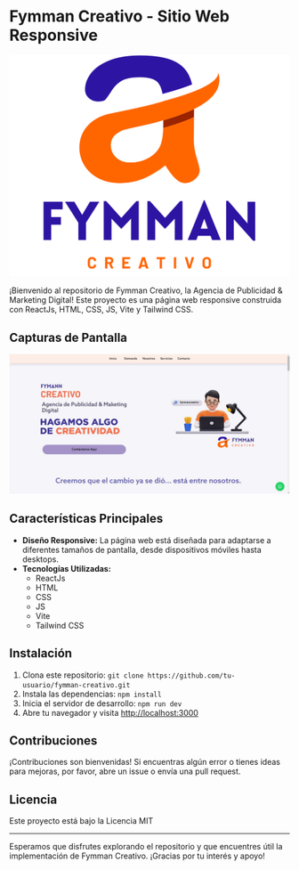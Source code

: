 # Fymman Creativo - Sitio Web Responsive

![Fymman Creativo](public/img/LOGO_FYMMAN.svg)

¡Bienvenido al repositorio de Fymman Creativo, la Agencia de Publicidad & Marketing Digital! Este proyecto es una página web responsive construida con ReactJs, HTML, CSS, JS, Vite y Tailwind CSS.

## Capturas de Pantalla

![Captura de Pantalla 1](public/img/Capturas/Captura-1.jpeg)

## Características Principales

- **Diseño Responsive:** La página web está diseñada para adaptarse a diferentes tamaños de pantalla, desde dispositivos móviles hasta desktops.
- **Tecnologías Utilizadas:**
  - ReactJs
  - HTML
  - CSS
  - JS
  - Vite
  - Tailwind CSS

## Instalación

1. Clona este repositorio: `git clone https://github.com/tu-usuario/fymman-creativo.git`
2. Instala las dependencias: `npm install`
3. Inicia el servidor de desarrollo: `npm run dev`
4. Abre tu navegador y visita [http://localhost:3000](http://localhost:3000)

## Contribuciones

¡Contribuciones son bienvenidas! Si encuentras algún error o tienes ideas para mejoras, por favor, abre un issue o envía una pull request.

## Licencia

Este proyecto está bajo la Licencia MIT

---
Esperamos que disfrutes explorando el repositorio y que encuentres útil la implementación de Fymman Creativo. ¡Gracias por tu interés y apoyo!
